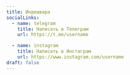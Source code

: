 ```yaml
---
title: Индешвара
socialLinks:
  - name: telegram
    title: Написать в Телеграм
    url: https://t.me/username

  - name: instagram
    title: Написать в Инстаграм
    url: https://www.instagram.com/username
draft: false
---
```

